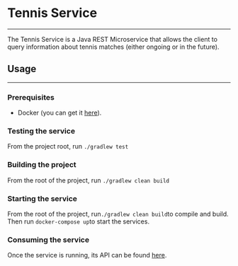 # Tennis Service

<hr>

The Tennis Service is a Java REST Microservice that allows the client to query information about tennis matches
(either ongoing or in the future).

## Usage

<hr>

### Prerequisites

- Docker (you can get it [here](https://www.docker.com/products/docker-desktop)).

### Testing the service

From the project root, run ```./gradlew test```

### Building the project

From the root of the project, run ```./gradlew clean build```

### Starting the service

From the root of the project, run```./gradlew clean build```to compile and build. Then run ```docker-compose up```to
start the services.

### Consuming the service

Once the service is running, its API can be found [here](http://localhost:8080/swagger/). 
